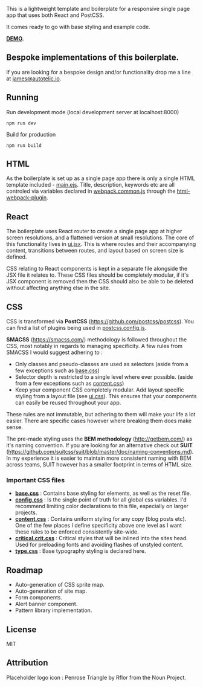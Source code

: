 
This is a lightweight template and boilerplate for a responsive single page app that uses both React and PostCSS.

It comes ready to go with base styling and example code.

**[DEMO](https://jameswestwood.github.io/webpack-react-postcss-boilerplate/).**

## Bespoke implementations of this boilerplate.

If you are looking for a bespoke design and/or functionality drop me a line at [james@autotelic.io](mailto:james@autotelic.io).

## Running

Run development mode (local development server at localhost:8000)
```
npm run dev
```

Build for production
```
npm run build
```

## HTML

As the boilerplate is set up as a single page app there is only a single HTML template included - [main.ejs](/src/templates/main.ejs). Title, description, keywords etc are all controled via variables declared in [webpack.common.js](/webpack.common.js) through the [html-webpack-plugin](https://github.com/jantimon/html-webpack-plugin).

## React

The boilerplate uses React router to create a single page app at higher screen resolutions, and a flattened version at small resolutions. The core of this functionality lives in [ui.jsx](/src/js/components/ui.jsx). This is where routes and their accompanying content, transitions between routes, and layout based on screen size is defined.

CSS relating to React components is kept in a separate file alongside the JSX file it relates to. These CSS files should be completely modular, if it's JSX component is removed then the CSS should also be able to be deleted without affecting anything else in the site.

## CSS

CSS is transformed via **PostCSS** (https://github.com/postcss/postcss). You can find a list of plugins being used in [postcss.config.js](postcss.config.js).

**SMACSS** (https://smacss.com/) methodology is followed throughout the CSS, most notably in regards to managing specificity. A few rules from SMACSS I would suggest adhering to :

- Only classes and pseudo-classes are used as selectors (aside from a few exceptions such as [base.css](/src/css/content.css))
- Selector depth is restricted to a single level where ever possible. (aside from a few exceptions such as [content.css](/src/css/content.css))
- Keep your component CSS completely modular. Add layout specific styling from a layout file (see [ui.css](/src/js/components/ui.css)). This ensures that your components can easily be reused throughout your app.

These rules are not immutable, but adhering to them will make your life a lot easier. There are specific cases however where breaking them does make sense.

The pre-made styling uses the **BEM methodology** (http://getbem.com/) as it's naming convention. If you are looking for an alternative check out **SUIT** (https://github.com/suitcss/suit/blob/master/doc/naming-conventions.md). In my experience it is easier to maintain more consistent naming with BEM across teams, SUIT however has a smaller footprint in terms of HTML size.

### Important CSS files

- **[base.css](/src/css/base.css)** : Contains base styling for elements, as well as the reset file.
- **[config.css](/src/css/config.css)** : Is the single point of truth for all global css variables. I'd recommend limiting color declarations to this file, especially on larger projects.
- **[content.css](/src/css/content.css)** : Contains uniform styling for any copy (blog posts etc). One of the few places I define specificity above one level as I want these rules to be enforced consistently site-wide.
- **[critical.crit.css](/src/css/critical.crit.css)** : Critical styles that will be inlined into the sites head. Used for preloading fonts and avoiding flashes of unstyled content.
- **[type.css](/src/css/type.css)** : Base typography styling is declared here.

## Roadmap

- Auto-generation of CSS sprite map.
- Auto-generation of site map.
- Form components.
- Alert banner component.
- Pattern library implementation.

## License

MIT

## Attribution

Placeholder logo icon : Penrose Triangle by Rflor from the Noun Project.
